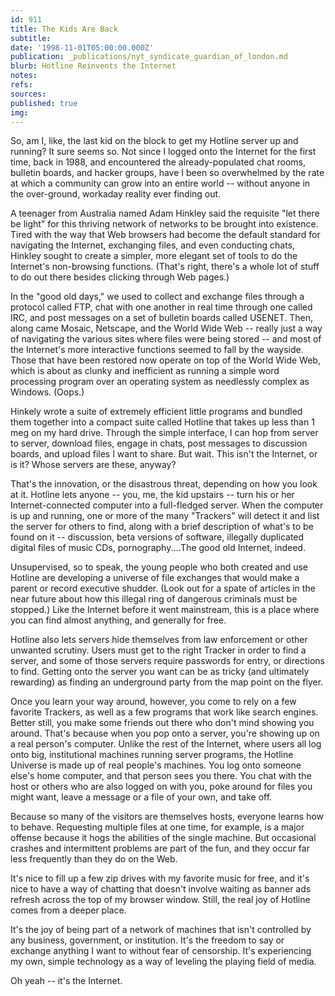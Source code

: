 ```yaml
---
id: 911
title: The Kids Are Back
subtitle: 
date: '1998-11-01T05:00:00.000Z'
publication: _publications/nyt_syndicate_guardian_of_london.md
blurb: Hotline Reinvents the Internet
notes: 
refs: 
sources: 
published: true
img: 
---
```

So, am I, like, the last kid on the block to get my Hotline server up and running? It sure seems so. Not since I logged onto the Internet for the first time, back in 1988, and encountered the already-populated chat rooms, bulletin boards, and hacker groups, have I been so overwhelmed by the rate at which a community can grow into an entire world -- without anyone in the over-ground, workaday reality ever finding out.

A teenager from Australia named Adam Hinkley said the requisite "let there be light" for this thriving network of networks to be brought into existence. Tired with the way that Web browsers had become the default standard for navigating the Internet, exchanging files, and even conducting chats, Hinkley sought to create a simpler, more elegant set of tools to do the Internet's non-browsing functions. (That's right, there's a whole lot of stuff to do out there besides clicking through Web pages.)

In the "good old days," we used to collect and exchange files through a protocol called FTP, chat with one another in real time through one called IRC, and post messages on a set of bulletin boards called USENET. Then, along came Mosaic, Netscape, and the World Wide Web -- really just a way of navigating the various sites where files were being stored -- and most of the Internet's more interactive functions seemed to fall by the wayside. Those that have been restored now operate on top of the World Wide Web, which is about as clunky and inefficient as running a simple word processing program over an operating system as needlessly complex as Windows. (Oops.)

Hinkely wrote a suite of extremely efficient little programs and bundled them together into a compact suite called Hotline that takes up less than 1 meg on my hard drive. Through the simple interface, I can hop from server to server, download files, engage in chats, post messages to discussion boards, and upload files I want to share. But wait. This isn't the Internet, or is it? Whose servers are these, anyway?

That's the innovation, or the disastrous threat, depending on how you look at it. Hotline lets anyone -- you, me, the kid upstairs -- turn his or her Internet-connected computer into a full-fledged server. When the computer is up and running, one or more of the many "Trackers" will detect it and list the server for others to find, along with a brief description of what's to be found on it -- discussion, beta versions of software, illegally duplicated digital files of music CDs, pornography....The good old Internet, indeed.

Unsupervised, so to speak, the young people who both created and use Hotline are developing a universe of file exchanges that would make a parent or record executive shudder. (Look out for a spate of articles in the near future about how this illegal ring of dangerous criminals must be stopped.) Like the Internet before it went mainstream, this is a place where you can find almost anything, and generally for free.

Hotline also lets servers hide themselves from law enforcement or other unwanted scrutiny. Users must get to the right Tracker in order to find a server, and some of those servers require passwords for entry, or directions to find. Getting onto the server you want can be as tricky (and ultimately rewarding) as finding an underground party from the map point on the flyer.

Once you learn your way around, however, you come to rely on a few favorite Trackers, as well as a few programs that work like search engines. Better still, you make some friends out there who don't mind showing you around. That's because when you pop onto a server, you're showing up on a real person's computer. Unlike the rest of the Internet, where users all log onto big, institutional machines running server programs, the Hotline Universe is made up of real people's machines. You log onto someone else's home computer, and that person sees you there. You chat with the host or others who are also logged on with you, poke around for files you might want, leave a message or a file of your own, and take off.

Because so many of the visitors are themselves hosts, everyone learns how to behave. Requesting multiple files at one time, for example, is a major offense because it hogs the abilities of the single machine. But occasional crashes and intermittent problems are part of the fun, and they occur far less frequently than they do on the Web.

It's nice to fill up a few zip drives with my favorite music for free, and it's nice to have a way of chatting that doesn't involve waiting as banner ads refresh across the top of my browser window. Still, the real joy of Hotline comes from a deeper place.

It's the joy of being part of a network of machines that isn't controlled by any business, government, or institution. It's the freedom to say or exchange anything I want to without fear of censorship. It's experiencing my own, simple technology as a way of leveling the playing field of media.

Oh yeah -- it's the Internet.
